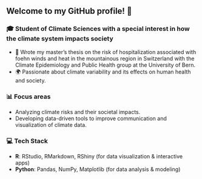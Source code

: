 ## Welcome to my GitHub profile! 🚀

### 🎓 Student of Climate Sciences with a special interest in how the climate system impacts society
- 📖 Wrote my master’s thesis on the risk of hospitalization associated with foehn winds and heat in the mountainous region in Switzerland with the Climate Epidemiology and Public Health group at the University of Bern.
- 🌍 Passionate about climate variability and its effects on human health and society.
 
### 📊 Focus areas
- Analyzing climate risks and their societal impacts.
- Developing data-driven tools to improve communication and visualization of climate data.

### 💻 Tech Stack 
- **R**: RStudio, RMarkdown, RShiny (for data visualization & interactive apps)  
- **Python**: Pandas, NumPy, Matplotlib (for data analysis & modeling)  



